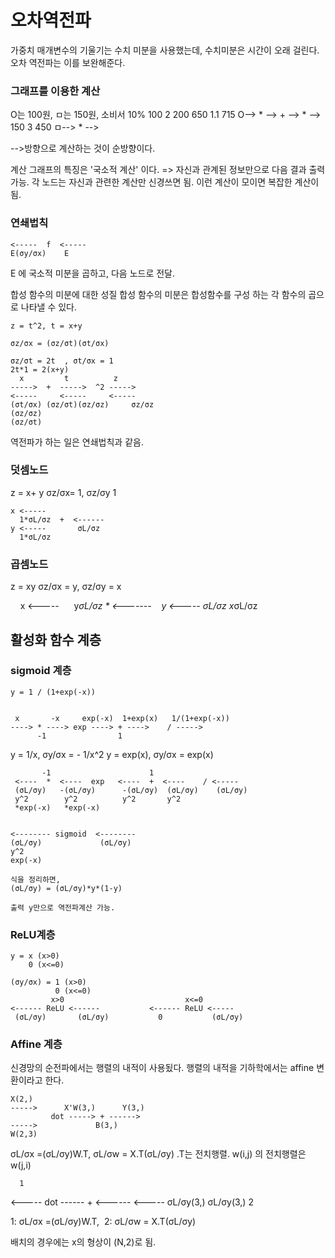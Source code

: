 # 오차역전파

가중치 매개변수의 기울기는 수치 미분을 사용했는데, 수치미분은 시간이 오래 걸린다. 오차 역전파는 이를 보완해준다.

### 그래프를 이용한 계산 

O는 100원, ㅁ는 150원, 소비서 10%
 100 2 200  650  1.1  715
    O--> * --> + --> *    -->
      150 3 450 
    ㅁ--> * -->

-->방향으로 계산하는 것이 순방향이다.

계산 그래프의 특징은 '국소적 계산' 이다.
=> 자신과 관계된 정보만으로 다음 결과 출력 가능. 각 노드는 자신과 관련한 계산만 신경쓰면 됨. 이런 계산이 모이면 복잡한 계산이 됨.

### 연쇄법칙

    <-----  f  <----- 
    E(σy/σx)    E

E 에 국소적 미분을 곱하고, 다음 노드로 전달.

합성 함수의 미분에 대한 성질
합성 함수의 미분은 합성함수를 구성 하는 각 함수의 곱으로 나타낼 수 있다.

    z = t^2, t = x+y

    σz/σx = (σz/σt)(σt/σx)

    σz/σt = 2t  , σt/σx = 1
    2t*1 = 2(x+y)    
      x         t          z
    ----->  +  ----->  ^2 ----->
    <-----     <-----     <-----
    (σt/σx) (σz/σt)(σz/σz)     σz/σz
    (σz/σz)
    (σz/σt)


역전파가 하는 일은 연쇄법칙과 같음.

### 덧셈노드
z = x+ y
σz/σx= 1, σz/σy 1

    x <-----
      1*σL/σz  +  <------
    y <-----       σL/σz
      1*σL/σz
      
 ### 곱셈노드
 
 z = xy
 σz/σx = y, σz/σy = x
 
     x <-----      
        y*σL/σz  * <-------   
     y <-----         σL/σz
        x*σL/σz
        
## 활성화 함수 계층

### sigmoid 계층

    y = 1 / (1+exp(-x))
    

     x       -x     exp(-x)  1+exp(x)   1/(1+exp(-x))
    ----> * ----> exp ----> + ---->    / ----->
          -1                1
          
y = 1/x, σy/σx = - 1/x^2
y = exp(x), σy/σx = exp(x)

           -1                      1
     <----  *  <----  exp   <----  +  <----    / <-----
     (σL/σy)   -(σL/σy)      -(σL/σy)  (σL/σy)    (σL/σy)
     y^2        y^2          y^2       y^2
     *exp(-x)   *exp(-x)
     
     
    <-------- sigmoid  <--------
    (σL/σy)             (σL/σy)
    y^2
    exp(-x)
    
    식을 정리하면,
    (σL/σy) = (σL/σy)*y*(1-y)
    
    출력 y만으로 역전파계산 가능.
    
### ReLU계층

    y = x (x>0)
        0 (x<=0)
    
    (σy/σx) = 1 (x>0)
              0 (x<=0)
             x>0                           x<=0 
    <------ ReLU <------           <------ ReLU <-----
     (σL/σy)       (σL/σy)           0           (σL/σy)
  
  
### Affine 계층

신경망의 순전파에서는 행렬의 내적이 사용됬다. 행렬의 내적을 기하학에서는 affine 변환이라고 한다.
     
    X(2,)
    ----->      X'W(3,)      Y(3,)
             dot -----> + ------>
    ----->             B(3,)
    W(2,3)

   σL/σx =(σL/σy)W.T,  σL/σw = X.T(σL/σy)
   .T는 전치행렬. w(i,j) 의 전치행렬은 w(j,i)
      
      1
   <-----
          dot ------ + <------
   <-----     σL/σy(3,) σL/σy(3,)
      2
     
   1: σL/σx =(σL/σy)W.T,  2: σL/σw = X.T(σL/σy)
   
배치의 경우에는 x의 형상이 (N,2)로 됨.
